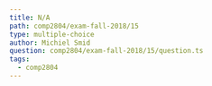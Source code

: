 ```yaml
---
title: N/A
path: comp2804/exam-fall-2018/15
type: multiple-choice
author: Michiel Smid
question: comp2804/exam-fall-2018/15/question.ts
tags:
  - comp2804
---
```

